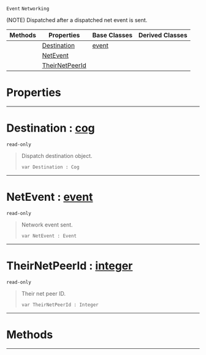  `Event` `Networking`



(NOTE) Dispatched after a dispatched net event is sent.

|Methods|Properties|Base Classes|Derived Classes|
|---|---|---|---|
| |[ Destination](neteventsent.md#destination-zilch-engine)|[event](event.md)| |
| |[ NetEvent](neteventsent.md#netevent-zilch-engine-doc)| | |
| |[ TheirNetPeerId](neteventsent.md#theirnetpeerid-zilch-engi)| | |


 #  Properties


---  
 #  Destination : [cog](cog.md)

 `read-only`

> Dispatch destination object.
> ``` lang=cpp, name=Nada
> var Destination : Cog


---  
 #  NetEvent : [event](event.md)

 `read-only`

> Network event sent.
> ``` lang=cpp, name=Nada
> var NetEvent : Event


---  
 #  TheirNetPeerId : [integer](../nada_base_types/integer.md)

 `read-only`

> Their net peer ID.
> ``` lang=cpp, name=Nada
> var TheirNetPeerId : Integer


---  
 #  Methods


---  
 

 